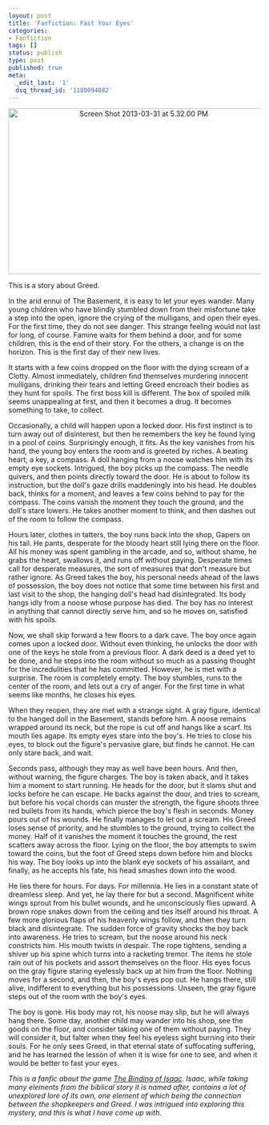 ```yaml
---
layout: post
title: 'Fanfiction: Fast Your Eyes'
categories:
- Fanfiction
tags: []
status: publish
type: post
published: true
meta:
  _edit_last: '1'
  dsq_thread_id: '1180094082'
---
```

<center><a href="http://blog.slipperless.com/wp-content/uploads/2013/03/Screen-Shot-2013-03-31-at-5.32.00-PM.png"><img class="aligncenter size-large wp-image-63" alt="Screen Shot 2013-03-31 at 5.32.00 PM" src="http://blog.slipperless.com/wp-content/uploads/2013/03/Screen-Shot-2013-03-31-at-5.32.00-PM-620x392.png" width="525" height="331" /></a></center>

This is a story about Greed.

In the arid ennui of The Basement, it is easy to let your eyes wander. Many young children who have blindly stumbled down from their misfortune take a step into the open, ignore the crying of the mulligans, and open their eyes. For the first time, they do not see danger. This strange feeling would not last for long, of course. Famine waits for them behind a door, and for some children, this is the end of their story. For the others, a change is on the horizon. This is the first day of their new lives.

It starts with a few coins dropped on the floor with the dying scream of a Clotty. Almost immediately, children find themselves murdering innocent mulligans, drinking their tears and letting Greed encroach their bodies as they hunt for spoils. The first boss kill is different. The box of spoiled milk seems unappealing at first, and then it becomes a drug. It becomes something to take, to collect.

Occasionally, a child will happen upon a locked door. His first instinct is to turn away out of disinterest, but then he remembers the key he found lying in a pool of coins. Surprisingly enough, it fits. As the key vanishes from his hand, the young boy enters the room and is greeted by riches. A beating heart, a key, a compass. A doll hanging from a noose watches him with its empty eye sockets. Intrigued, the boy picks up the compass. The needle quivers, and then points directly toward the door. He is about to follow its instruction, but the doll's gaze drills maddeningly into his head. He doubles back, thinks for a moment, and leaves a few coins behind to pay for the compass. The coins vanish the moment they touch the ground, and the doll's stare lowers. He takes another moment to think, and then dashes out of the room to follow the compass.

Hours later, clothes in tatters, the boy runs back into the shop, Gapers on his tail. He pants, desperate for the bloody heart still lying there on the floor. All his money was spent gambling in the arcade, and so, without shame, he grabs the heart, swallows it, and runs off without paying. Desperate times call for desperate measures, the sort of measures that don't measure but rather ignore. As Greed takes the boy, his personal needs ahead of the laws of possession, the boy does not notice that some time between his first and last visit to the shop, the hanging doll's head had disintegrated. Its body hangs idly from a noose whose purpose has died. The boy has no interest in anything that cannot directly serve him, and so he moves on, satisfied with his spoils.

Now, we shall skip forward a few floors to a dark cave. The boy once again comes upon a locked door. Without even thinking, he unlocks the door with one of the keys he stole from a previous floor. A dark deed is a deed yet to be done, and he steps into the room without so much as a passing thought for the incredulities that he has committed. However, he is met with a surprise. The room is completely empty. The boy stumbles, runs to the center of the room, and lets out a cry of anger. For the first time in what seems like months, he closes his eyes.

When they reopen, they are met with a strange sight. A gray figure, identical to the hanged doll in the Basement, stands before him. A noose remains wrapped around its neck, but the rope is cut off and hangs like a scarf. Its mouth lies agape. Its empty eyes stare into the boy's. He tries to close his eyes, to block out the figure's pervasive glare, but finds he cannot. He can only stare back, and wait.

Seconds pass, although they may as well have been hours. And then, without warning, the figure charges. The boy is taken aback, and it takes him a moment to start running. He heads for the door, but it slams shut and locks before he can escape. He backs against the door, and tries to scream, but before his vocal chords can muster the strength, the figure shoots three red bullets from its hands, which pierce the boy's flesh in seconds. Money pours out of his wounds. He finally manages to let out a scream. His Greed loses sense of priority, and he stumbles to the ground, trying to collect the money. Half of it vanishes the moment it touches the ground, the rest scatters away across the floor. Lying on the floor, the boy attempts to swim toward the coins, but the foot of Greed steps down before him and blocks his way. The boy looks up into the blank eye sockets of his assailant, and finally, as he accepts his fate, his head smashes down into the wood.

He lies there for hours. For days. For millennia. He lies in a constant state of dreamless sleep. And yet, he lay there for but a second. Magnificent white wings sprout from his bullet wounds, and he unconsciously flies upward. A brown rope snakes down from the ceiling and ties itself around his throat. A few more glorious flaps of his heavenly wings follow, and then they turn black and disintegrate. The sudden force of gravity shocks the boy back into awareness. He tries to scream, but the noose around his neck constricts him. His mouth twists in despair. The rope tightens, sending a shiver up his spine which turns into a racketing tremor. The items he stole rain out of his pockets and assort themselves on the floor. His eyes focus on the gray figure staring eyelessly back up at him from the floor. Nothing moves for a second, and then, the boy's eyes pop out. He hangs there, still alive, indifferent to everything but his possessions. Unseen, the gray figure steps out of the room with the boy's eyes.

The boy is gone. His body may rot, his noose may slip, but he will always hang there. Some day, another child may wander into his shop, see the goods on the floor, and consider taking one of them without paying. They will consider it, but falter when they feel his eyeless sight burning into their souls. For he only sees Greed, in that eternal state of suffocating suffering, and he has learned the lesson of when it is wise for one to see, and when it would be better to fast your eyes.

<em>This is a fanfic about the game <a href="http://store.steampowered.com/app/113200/">The Binding of Isaac</a>. Isaac, while taking many elements from the biblical story it is named after, contains a lot of unexplored lore of its own, one element of which being the connection between the shopkeepers and Greed. I was intrigued into exploring this mystery, and this is what I have come up with.</em>
